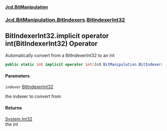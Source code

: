 #### [Jcd.BitManipulation](index.md 'index')
### [Jcd.BitManipulation.BitIndexers](Jcd.BitManipulation.BitIndexers.md 'Jcd.BitManipulation.BitIndexers').[BitIndexerInt32](Jcd.BitManipulation.BitIndexers.BitIndexerInt32.md 'Jcd.BitManipulation.BitIndexers.BitIndexerInt32')

## BitIndexerInt32.implicit operator int(BitIndexerInt32) Operator

Automatically convert from a BitIndexerInt32 to an int

```csharp
public static int implicit operator int(Jcd.BitManipulation.BitIndexers.BitIndexerInt32 indexer);
```
#### Parameters

<a name='Jcd.BitManipulation.BitIndexers.BitIndexerInt32.op_Implicitint(Jcd.BitManipulation.BitIndexers.BitIndexerInt32).indexer'></a>

`indexer` [BitIndexerInt32](Jcd.BitManipulation.BitIndexers.BitIndexerInt32.md 'Jcd.BitManipulation.BitIndexers.BitIndexerInt32')

the indexer to convert from

#### Returns
[System.Int32](https://docs.microsoft.com/en-us/dotnet/api/System.Int32 'System.Int32')  
the int